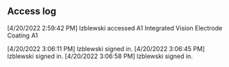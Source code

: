 ## Access log

[4/20/2022 2:59:42 PM] lzblewski accessed A1 Integrated Vision Electrode Coating A1

[4/20/2022 3:06:11 PM] lzblewski signed in.
[4/20/2022 3:06:45 PM] lzblewski signed in.
[4/20/2022 3:06:58 PM] lzblewski signed in.